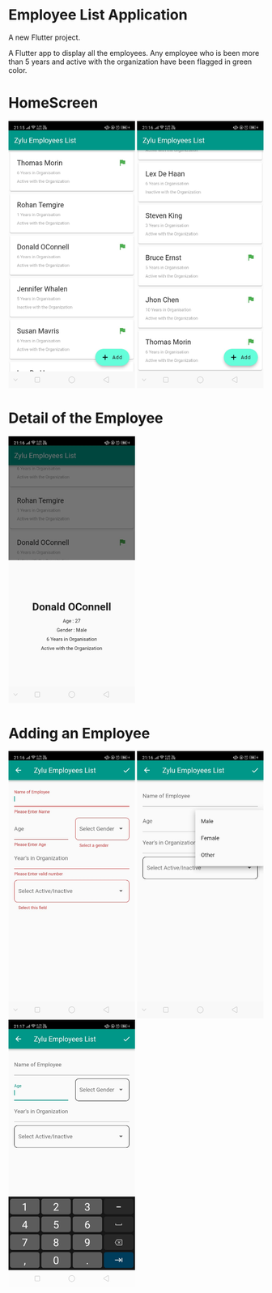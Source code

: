 # Employee List Application

A new Flutter project.

A Flutter app to display all the employees. Any employee who is been more than 5 years and active with the organization have been flagged in green color. 


<h1>HomeScreen</h1>
<img src="./ScreenShots/1.jpeg" width="250"/>

<img src="./ScreenShots/2.jpeg" width="250"/>


<h1>Detail of the Employee</h1>
<img src="./ScreenShots/3.jpeg" width="250"/>

<h1>Adding an Employee</h1>
<img src="./ScreenShots/4.jpeg" width="250"/>
<img src="./ScreenShots/5.jpeg" width="250"/>
<img src="./ScreenShots/6.jpeg" width="250"/>

